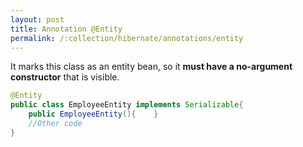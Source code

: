 ```yaml
---
layout: post
title: Annotation @Entity
permalink: /:collection/hibernate/annotations/entity
---
```


It marks this class as an entity bean, so it **must have a no-argument constructor** that is visible.

```java
@Entity
public class EmployeeEntity implements Serializable{
    public EmployeeEntity(){    }
    //Other code
}
```
